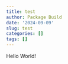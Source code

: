 ```yaml
---
title: test
author: Package Build
date: '2024-09-09'
slug: test
categories: []
tags: []
---
```


Hello World!